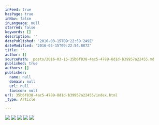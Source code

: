 ```yaml
---
inFeed: true
hasPage: true
inNav: false
inLanguage: null
starred: false
keywords: []
description: ''
datePublished: '2016-03-15T09:22:59.249Z'
dateModified: '2016-03-15T09:22:54.807Z'
title: ''
author: []
sourcePath: _posts/2016-03-15-35b6f838-4ac5-4789-8d1d-b39957a22455.md
published: true
authors: []
publisher:
  name: null
  domain: null
  url: null
  favicon: null
url: 35b6f838-4ac5-4789-8d1d-b39957a22455/index.html
_type: Article

---
```

![](https://the-grid-user-content.s3-us-west-2.amazonaws.com/d762ef2b-bc93-47af-a25a-8de71242797b.png)
![](https://the-grid-user-content.s3-us-west-2.amazonaws.com/8363e84e-81c1-45e5-bde9-fa78341670cd.png)
![](https://the-grid-user-content.s3-us-west-2.amazonaws.com/c06b66b8-8bd3-4beb-8de8-c4c9e3aae515.png)
![](https://the-grid-user-content.s3-us-west-2.amazonaws.com/e26aebb6-7a29-43f9-a12b-e96ca732346b.jpg)
![](https://the-grid-user-content.s3-us-west-2.amazonaws.com/ebf61075-2a6c-4d72-9384-ca8aaaff02c6.jpg)